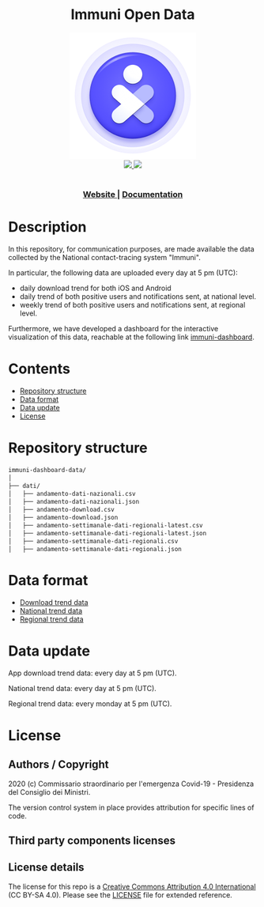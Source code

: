 <h1 align="center">Immuni Open Data</h1>

<div align="center">
<img src="logo.png">
</div>

<!-- Badges -->
<div align="center">
    <!-- CoC -->
		<a href="CODE-OF-CONDUCT.md">
      <img src="https://img.shields.io/badge/Contributor%20Covenant-v2.0%20adopted-ff69b4.svg" />
    </a>
    <!-- last commit -->
		<a href="https://github.com/immuni-app/immuni-dashboard-data/commits/master">
      <img src="https://img.shields.io/github/last-commit/immuni-app/immuni-dashboard-data" />
    </a>
    
</div>

<br />

<div align="center">
  <h3>
    <a href="https://www.immuni.italia.it/">
      Website
    </a>
    <span> | </span>
    <a href="https://github.com/immuni-app/documentation">
      Documentation
    </a>

  </h3>
</div>

# Description

<div>
In this repository, for communication purposes, are made available the data collected by the National contact-tracing system "Immuni".

In particular, the following data are uploaded every day at 5 pm (UTC):
- daily download trend for both iOS and Android
- daily trend of both positive users and notifications sent, at national level.
- weekly trend of both positive users and notifications sent, at regional level.

Furthermore, we have developed a dashboard for the interactive visualization of this data, reachable at the following link [immuni-dashboard](https://www.immuni.italia.it/dashboard.html).
</div>


# Contents

- [Repository structure](#repository-structure)
- [Data format](#data-format)
- [Data update](#data-update)
- [License](#license)


# Repository structure
```
immuni-dashboard-data/
│
├── dati/
│   ├── andamento-dati-nazionali.csv
│   ├── andamento-dati-nazionali.json
│   ├── andamento-download.csv
│   ├── andamento-download.json
│   ├── andamento-settimanale-dati-regionali-latest.csv
│   ├── andamento-settimanale-dati-regionali-latest.json
│   ├── andamento-settimanale-dati-regionali.csv
│   ├── andamento-settimanale-dati-regionali.json
```

# Data format
- [Download trend data](https://github.com/immuni-app/immuni-dashboard-data/blob/master/format-download-trend.md)
- [National trend data](https://github.com/immuni-app/immuni-dashboard-data/blob/master/format-national-trend.md)
- [Regional trend data](https://github.com/immuni-app/immuni-dashboard-data/blob/master/format-regional-trend.md)

# Data update
App download trend data: every day at 5 pm (UTC).

National trend data: every day at 5 pm (UTC).

Regional trend data: every monday at 5 pm (UTC).
# License

## Authors / Copyright

2020 (c) Commissario straordinario per l'emergenza Covid-19 - Presidenza del Consiglio dei Ministri.

The version control system  in place provides attribution for specific lines of code.

## Third party components licenses

## License details

The license for this repo is a [Creative Commons Attribution 4.0 International](https://creativecommons.org/licenses/by/4.0/) (CC BY-SA 4.0). Please see the [LICENSE](LICENSE) file for extended reference.
